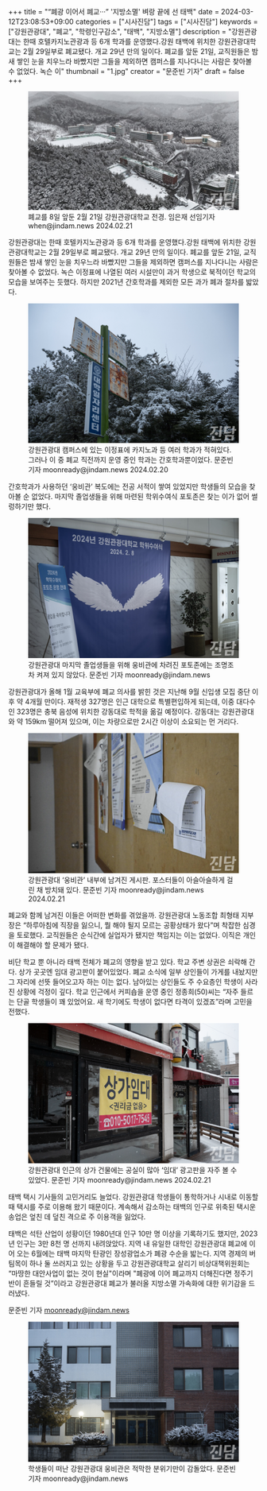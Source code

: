 +++
title = "“폐광 이어서 폐교···” '지방소멸' 벼랑 끝에 선 태백"
date = 2024-03-12T23:08:53+09:00
categories = ["시사진담"]
tags = ["시사진담"]
keywords = ["강원관광대", "폐교", "학령인구감소", "태백", "지방소멸"]
description = "강원관광대는 한때 호텔카지노관광과 등 6개 학과를 운영했다.강원 태백에 위치한 강원관광대학교는 2월 29일부로 폐교됐다. 개교 29년 만의 일이다. 폐교를 앞둔 21일, 교직원들은 밤새 쌓인 눈을 치우느라 바빴지만 그들을 제외하면 캠퍼스를 지나다니는 사람은 찾아볼 수 없었다. 녹슨 이"
thumbnail = "1.jpg"
creator = "문준빈 기자"
draft = false
+++

<figure>
  <img src="1.jpg" alt="no image" />
  <figcaption>폐교를 8일 앞둔 2월 21일 강원관광대학교 전경. 임은재 선임기자 when@jindam.news 2024.02.21</figcaption>
</figure>


강원관광대는 한때 호텔카지노관광과 등 6개 학과를 운영했다.강원 태백에 위치한 강원관광대학교는 2월 29일부로 폐교됐다. 개교 29년 만의 일이다. 폐교를 앞둔 21일, 교직원들은 밤새 쌓인 눈을 치우느라 바빴지만 그들을 제외하면 캠퍼스를 지나다니는 사람은 찾아볼 수 없었다. 녹슨 이정표에 나열된 여러 시설만이 과거 학생으로 북적이던 학교의 모습을 보여주는 듯했다. 하지만 2021년 간호학과를 제외한 모든 과가 폐과 절차를 밟았다.

<figure>
  <img src="2.jpg" alt="no image" />
  <figcaption>강원관광대 캠퍼스에 있는 이정표에 카지노과 등 여러 학과가 적혀있다. 그러나 이 중 폐교 직전까지 운영 중인 학과는 간호학과뿐이었다. 문준빈 기자 moonready@jindam.news 2024.02.20</figcaption>
</figure>


간호학과가 사용하던 ‘웅비관’ 복도에는 전공 서적이 쌓여 있었지만 학생들의 모습을 찾아볼 순 없었다. 마지막 졸업생들을 위해 마련된 학위수여식 포토존은 찾는 이가 없어 썰렁하기만 했다.

<figure>
  <img src="3.jpg" alt="no image" />
  <figcaption>강원관광대 마지막 졸업생들을 위해 웅비관에 차려진 포토존에는 조명조차 켜져 있지 않았다. 문준빈 기자 moonready@jindam.news</figcaption>
</figure>


강원관광대가 올해 1월 교육부에 폐교 의사를 밝힌 것은 지난해 9월 신입생 모집 중단 이후 약 4개월 만이다. 재적생 327명은 인근 대학으로 특별편입하게 되는데, 이중 대다수인 323명은 충북 음성에 위치한 강동대로 학적을 옮길 예정이다. 강동대는 강원관광대와 약 159km 떨어져 있으며, 이는 차량으로만 2시간 이상이 소요되는 먼 거리다.

<figure>
  <img src="4.jpg" alt="no image" />
  <figcaption>강원관광대 ‘웅비관’ 내부에 남겨진 게시판. 포스터들이 아슬아슬하게 걸린 채 방치돼 있다. 문준빈 기자 moonready@jindam.news 2024.02.21</figcaption>
</figure>


폐교와 함께 남겨진 이들은 어떠한 변화를 겪었을까. 강원관광대 노동조합 최형태 지부장은 “하루아침에 직장을 잃으니, 뭘 해야 될지 모르는 공황상태가 왔다”며 착잡한 심경을 토로했다. 교직원들은 순식간에 실업자가 됐지만 책임지는 이는 없었다. 이직은 개인이 해결해야 할 문제가 됐다.

비단 학교 뿐 아니라 태백 전체가 폐교의 영향을 받고 있다. 학교 주변 상권은 쇠락해 간다. 상가 곳곳엔 임대 광고판이 붙어있었다. 폐교 소식에 일부 상인들이 가게를 내놨지만 그 자리에 선뜻 들어오고자 하는 이는 없다. 남아있는 상인들도 주 수요층인 학생이 사라진 상황에 걱정이 깊다. 학교 인근에서 커피숍을 운영 중인 정종희(50)씨는 “자주 들르는 단골 학생들이 꽤 있었어요. 새 학기에도 학생이 없다면 타격이 있겠죠”라며 고민을 전했다.

<figure>
  <img src="5.jpg" alt="no image" />
  <figcaption>강원관광대 인근의 상가 건물에는 공실이 많아 ‘임대’ 광고판을 자주 볼 수 있었다. 문준빈 기자 moonready@jindam.news 2024.02.21</figcaption>
</figure>


태백 택시 기사들의 고민거리도 늘었다. 강원관광대 학생들이 통학하거나 시내로 이동할 때 택시를 주로 이용해 왔기 때문이다. 계속해서 감소하는 태백의 인구로 위축된 택시운송업은 엎친 데 덮친 격으로 주 이용객을 잃었다.

태백은 석탄 산업이 성황이던 1980년대 인구 10만 명 이상을 기록하기도 했지만, 2023년 인구는 3만 8천 명 선까지 내려앉았다. 지역 내 유일한 대학인 강원관광대 폐교에 이어 오는 6월에는 태백 마지막 탄광인 장성광업소가 폐광 수순을 밟는다. 지역 경제의 버팀목이 하나 둘 쓰러지고 있는 상황을 두고 강원관광대학교 살리기 비상대책위원회는 “마땅한 대안사업이 없는 것이 현실"이라며 "폐광에 이어 폐교까지 더해진다면 정주기반이 흔들릴 것”이라고 강원관광대 폐교가 불러올 지방소멸 가속화에 대한 위기감을 드러냈다.

문준빈 기자 moonready@jindam.news

<figure>
  <img src="6.jpg" alt="no image" />
  <figcaption>학생들이 떠난 강원관광대 웅비관은 적막한 분위기만이 감돌았다. 문준빈 기자 moonready@jindam.news</figcaption>
</figure>



